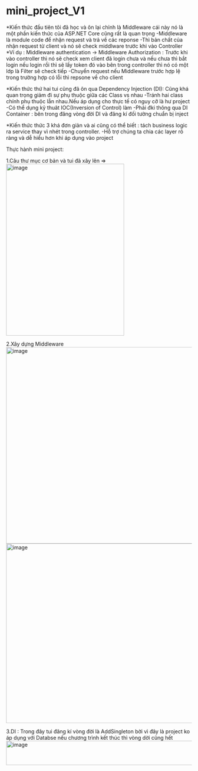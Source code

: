 # mini_project_V1

*Kiến thức đầu tiên tôi đã học và ôn lại chỉnh là Middleware cái này nó là một phần kiến thức của ASP.NET Core cũng rất là quan trọng 
  -Middleware là module code để nhận request và trả về các reponse
  -Thì bản chất của nhận request từ client và nó sẽ check middlware trước khi vào Controller
   *Ví dụ : Middleware authentication  -> Middleware Authorization : Trước khi vào controller thì nó sẽ check xem client đã login chưa và nếu chưa thì bắt login
   nếu login rồi thì sẽ lấy token đó vào bên trong controller thì nó có một lớp là Filter sẽ check tiếp
  -Chuyển request nếu Middleware trước hợp lệ trong trường hợp có lỗi thì repsone về cho client


  
*Kiến thức thứ hai tui cũng đã ôn qua Dependency Injection (DI): Cũng khá quan trọng giảm đi sự phụ thuộc giữa các Class vs nhau
  -Tránh hai class chính phụ thuộc lẵn nhau.Nếu áp dụng cho thực tế có nguy cỡ là hư project
  -Có thể dụng kỹ thuât IOC(Inversion of Control) làm
  -Phải đki thông qua DI Container : bên trong đăng vòng đời DI và đăng kí đối tường chuẩn bị inject



  
*Kiến thức thức 3 khá đơn giản và ai cũng có thể biết : tách business logic ra service thay vì nhét trong controller.
  -Hỗ trợ chúng ta chia các layer rõ ràng và dễ hiểu hơn khi áp dụng vào project



  
  Thực hành mini project:


  
  1.Câu thư mục cơ bản và tui đã xây lên =>
  <img width="320" height="466" alt="image" src="https://github.com/user-attachments/assets/e45baf29-5497-4672-b528-27ab6fa645c1" />



  
  2.Xây dựng Middleware
  <img width="816" height="533" alt="image" src="https://github.com/user-attachments/assets/9dcf1310-a5ca-4984-9d13-7844eecc70dc" />
  <img width="691" height="487" alt="image" src="https://github.com/user-attachments/assets/5f5ae987-72c2-4b6e-ac04-6346e3aea099" />




  
  3.DI : Trong đây tui đăng kí vòng đời là AddSingleton bời vì đây là project ko áp dụng với Databse nếu chương trình kết thúc thì vòng dời cũng hết
  <img width="590" height="66" alt="image" src="https://github.com/user-attachments/assets/28b3936d-8be5-40f1-a87d-d6a34144dc97" />



